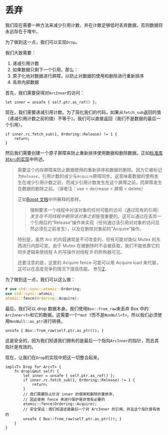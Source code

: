 # 丢弃

我们现在需要一种方法来减少引用计数，并在计数足够低时丢弃数据，否则数据将永远存在于堆中。

为了做到这一点，我们可以实现`Drop`。

我们大致需要：

1. 递减引用计数
2. 如果数据只剩下一个引用，那么：
3. 原子化地对数据进行屏障，以防止对数据的使用和删除进行重新排序
4. 丢弃内部数据

首先，我们需要获得对`ArcInner`的访问：

<!-- ignore: simplified code -->
```rust,ignore
let inner = unsafe { self.ptr.as_ref() };
```

现在，我们需要递减引用计数。为了简化我们的代码，如果从`fetch_sub`返回的值（递减引用计数之前的值）不等于`1`，我们可以直接返回（我们不是数据的最后一个引用）。

<!-- ignore: simplified code -->
```rust,ignore
if inner.rc.fetch_sub(1, Ordering::Release) != 1 {
    return;
}
```

然后我们需要创建一个原子屏障来防止重新排序使用数据和删除数据。正如[标准库对`Arc`的实现][3]中所述。

> 需要这个内存屏障来防止数据使用的重新排序和数据的删除。因为它被标记为`Release`，引用计数的减少与`Acquire`屏障同步。这意味着数据的使用发生在减少引用计数之前，而减少引用计数发生在这个屏障之前，而屏障发生在数据的删除之前。（译者注：use < decrease < 屏障 < delete）
>
> 正如[Boost 文档][1]中所解释的那样。
>
> > 强制要求一个线程中对该对象的任何可能的访问（通过现有的引用）*发生在不同线程中删除该对象之前*是很重要的。这可以通过在丢弃一个引用后的“Release”操作来实现（任何通过该引用对对象的访问显然必须在之前发生），以及在删除对象前的“Acquire”操作。
>
> 特别是，虽然 Arc 的内容通常是不可改变的，但有可能对类似 Mutex 的东西进行内部可变。由于 Mutex 在被删除时不会被获取，我们不能依靠它的同步逻辑来使线程 A 的写操作对线程 B 的析构器可见。
>
> 还要注意的是，这里的 Acquire fence 可能可以用 Acquire load 来代替，这可以在高度竞争的情况下提高性能。
> 参见[2]。
>
> [1]: https://www.boost.org/doc/libs/1_55_0/doc/html/atomic/usage_examples.html
> [2]: https://github.com/rust-lang/rust/pull/41714
[3]: https://github.com/rust-lang/rust/blob/e1884a8e3c3e813aada8254edfa120e85bf5ffca/library/alloc/src/sync.rs#L1440-L1467

为了做到这一点，我们可以这么做：

```rust
# use std::sync::atomic::Ordering;
use std::sync::atomic;
atomic::fence(Ordering::Acquire);
```

最后，我们可以 drop 数据本身。我们使用`Box::from_raw`来丢弃 Box 中的`ArcInner<T>`和它的数据。这需要一个`*mut T`而不是`NonNull<T>`，所以我们必须使用`NonNull::as_ptr`进行转换。

<!-- ignore: simplified code -->
```rust,ignore
unsafe { Box::from_raw(self.ptr.as_ptr()); }
```

这是安全的，因为我们知道我们拥有的是最后一个指向`ArcInner`的指针，而且其指针是有效的。

现在，让我们在`Drop`的实现中把这一切整合起来。

<!-- ignore: simplified code -->
```rust,ignore
impl<T> Drop for Arc<T> {
    fn drop(&mut self) {
        let inner = unsafe { self.ptr.as_ref() };
        if inner.rc.fetch_sub(1, Ordering::Release) != 1 {
            return;
        }
        // 我们需要防止针对 inner 的使用和删除的重排序，
        // 因此使用 fence 来进行保护是非常有必要的
        atomic::fence(Ordering::Acquire);
        // 安全保证：我们知道这是最后一个对 ArcInner 的引用，并且这个指针是有效的
        unsafe { Box::from_raw(self.ptr.as_ptr()); }
    }
}
```
